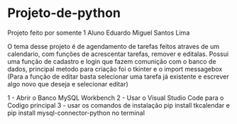 # Projeto-de-python

Projeto feito por somente 1 Aluno
Eduardo Miguel Santos Lima

O tema desse projeto é de agendamento de tarefas feitos atraves de um calendario, com funções de acrescentar tarefas, remover e editalas.
Possui uma função de cadastro e login que fazem comunição com o banco de dados, principal metodo para criação foi o tkinter e o import messagebox
(Para a função de editar basta selecionar uma tarefa já existente e escrever algo novo que deseja e selecionar editar)

1 - Abrir o Banco MySQL Workbench
2 - Usar o Visual Studio Code para o Codigo principal
3 - usar os comandos de instalação pip install tkcalendar e pip install mysql-connector-python no terminal


